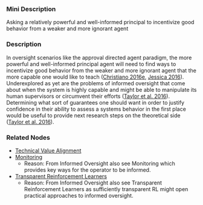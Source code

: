 ### Mini Description

Asking a relatively powerful and well-informed principal to incentivize good behavior from a weaker and more ignorant agent

### Description

In oversight scenarios like the approval directed agent paradigm, the more powerful and well-informed principal agent will need to find ways to incentivize good behavior from the weaker and more ignorant agent that the more capable one would like to teach ([Christiano 2016e](https://medium.com/ai-control/the-informed-oversight-problem-1b51b4f66b35), [Jessica 2016](https://agentfoundations.org/item?id=700)). Underexplored as yet are the problems of informed oversight that come about when the system is highly capable and might be able to manipulate its human supervisors or circumvent their efforts ([Taylor et al. 2016](https://intelligence.org/files/AlignmentMachineLearning.pdf)). Determining what sort of guarantees one should want in order to justify confidence in their ability to assess a systems behavior in the first place would be useful to provide next research steps on the theoretical side ([Taylor et al. 2016](https://intelligence.org/files/AlignmentMachineLearning.pdf)).

### Related Nodes

- [Technical Value Alignment](/Value_Alignment/Validation/Technical_Value_Alignment/Technical_Value_Alignment.md)
- [Monitoring](/Value_Alignment/Control/Oversight/Monitoring/Monitoring.md)
	- Reason: From Informed Oversight also see Monitoring which provides key ways for the operator to be informed.
- [Transparent Reinforcement Learners](/Value_Alignment/Control/Oversight/Monitoring/Transparency_of_Whiteboxes/Transparent_Reinforcement_Learners/Transparent_Reinforcement_Learners.md)
	- Reason: From Informed Oversight also see Transparent Reinforcement Learners as sufficiently transparent RL might open practical approaches to informed oversight.

